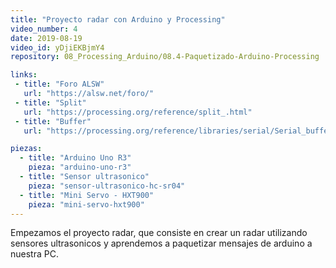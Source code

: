 ```yaml
---
title: "Proyecto radar con Arduino y Processing"
video_number: 4
date: 2019-08-19
video_id: yDjiEKBjmY4
repository: 08_Processing_Arduino/08.4-Paquetizado-Arduino-Processing

links:
 - title: "Foro ALSW"
   url: "https://alsw.net/foro/"
 - title: "Split"
   url: "https://processing.org/reference/split_.html"
 - title: "Buffer"
   url: "https://processing.org/reference/libraries/serial/Serial_buffer_.html"

piezas:
  - title: "Arduino Uno R3"
    pieza: "arduino-uno-r3"
  - title: "Sensor ultrasonico"
    pieza: "sensor-ultrasonico-hc-sr04"
  - title: "Mini Servo - HXT900"
    pieza: "mini-servo-hxt900"
---
```


Empezamos el proyecto radar, que consiste en crear un radar utilizando sensores ultrasonicos y aprendemos a paquetizar mensajes de arduino a nuestra PC.
